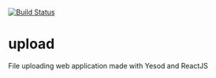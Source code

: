 [![Build Status](https://travis-ci.org/haBuu/upload.svg?branch=master)](https://travis-ci.org/haBuu/upload)

# upload

File uploading web application made with Yesod and ReactJS
